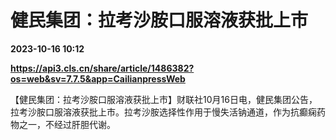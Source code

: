 # 健民集团：拉考沙胺口服溶液获批上市

**2023-10-16 10:12**

**https://api3.cls.cn/share/article/1486382?os=web&sv=7.7.5&app=CailianpressWeb**

【健民集团：拉考沙胺口服溶液获批上市】财联社10月16日电，健民集团公告，拉考沙胺口服溶液获批上市。拉考沙胺选择性作用于慢失活钠通道，作为抗癫痫药物之一，不经过肝胆代谢。